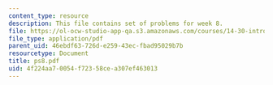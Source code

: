 ```yaml
---
content_type: resource
description: This file contains set of problems for week 8.
file: https://ol-ocw-studio-app-qa.s3.amazonaws.com/courses/14-30-introduction-to-statistical-method-in-economics-spring-2006/4f224aa70054f72358cea307ef463013_ps8.pdf
file_type: application/pdf
parent_uid: 46ebdf63-726d-e259-43ec-fbad95029b7b
resourcetype: Document
title: ps8.pdf
uid: 4f224aa7-0054-f723-58ce-a307ef463013
---
```

